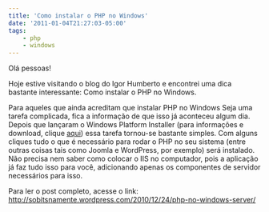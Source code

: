 ```yaml
---
title: 'Como instalar o PHP no Windows'
date: '2011-01-04T21:27:03-05:00'
tags:
    - php
    - windows
---
```


Olá pessoas!

Hoje estive visitando o blog do Igor Humberto e encontrei uma dica bastante interessante: Como instalar o PHP no Windows.

Para aqueles que ainda acreditam que instalar PHP no Windows Seja uma tarefa complicada, fica a informação de que isso já aconteceu algum dia. Depois que lançaram o Windows Platform Installer (para informações e download, clique [aqui](http://www.microsoft.com/web/downloads/platform.aspx)) essa tarefa tornou-se bastante simples. Com alguns cliques tudo o que é necessário para rodar o PHP no seu sistema (entre outras coisas tais como Joomla e WordPress, por exemplo) será instalado. Não precisa nem saber como colocar o IIS no computador, pois a aplicação já faz tudo isso para você, adicionando apenas os componentes de servidor necessários para isso.

Para ler o post completo, acesse o link: <http://sobitsnamente.wordpress.com/2010/12/24/php-no-windows-server/>
